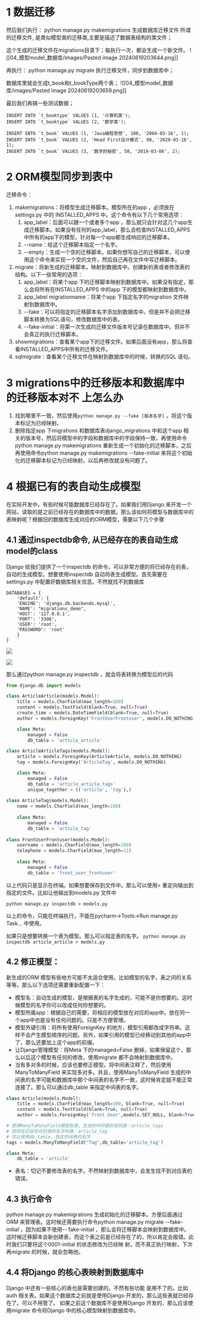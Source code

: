 

# 1 数据迁移 

然后我们执行： python manage.py makemigrations 生成数据库迁移文件
所谓的迁移文件, 是类似模型类的迁移类,主要是描述了数据表结构的类文件；

这个生成的迁移文件在migrations目录下；每执行一次，都会生成一个新文件。
![[04_模型model_数据库/images/Pasted image 20240619203644.png]]

再执行： python manage.py migrate 执行迁移文件，同步到数据库中；

数据库里就会生成t_book和t_bookType两个表；
![[04_模型model_数据库/images/Pasted image 20240619203659.png]]


最后我们再搞一些测试数据；
```
INSERT INTO `t_booktype` VALUES (1, '计算机类');
INSERT INTO `t_booktype` VALUES (2, '数学类');

INSERT INTO `t_book` VALUES (1, 'Java编程思想', 100, '2004-03-16', 1);
INSERT INTO `t_book` VALUES (2, 'Head First设计模式', 88, '2020-03-16', 1);
INSERT INTO `t_book` VALUES (3, '数学的秘密', 50, '2019-03-06', 2);

```


# 2 ORM模型同步到表中

迁移命令：
1. makemigrations：将模型生成迁移脚本。模型所在的app ，必须放在settings.py 中的 INSTALLED_APPS 中。这个命令有以下几个常用选项：
    1. app_label：后面可以跟一个或者多个app ，那么就只会针对这几个app生成迁移脚本。如果没有任何的app_label，那么会检查INSTALLED_APPS 中所有的app下的模型，针对每一个app都生成响应的迁移脚本。
    2. --name：给这个迁移脚本指定一个名字。
    3. --empty：生成一个空的迁移脚本。如果你想写自己的迁移脚本，可以使用这个命令来实现一个空的文件，然后自己再在文件中写迁移脚本。
2. migrate：将新生成的迁移脚本。映射到数据库中。创建新的表或者修改表的结构。以下一些常用的选项：
    1. app_label：将某个app 下的迁移脚本映射到数据库中。如果没有指定，那么会将所有在INSTALLED_APPS 中的app 下的模型都映射到数据库中。
    3. app_label migrationname：将某个app 下指定名字的migration 文件映射到数据库中。
    4. --fake：可以将指定的迁移脚本名字添加到数据库中。但是并不会把迁移脚本转换为SQL语句，修改数据库中的表。
    5. --fake-initial：将第一次生成的迁移文件版本号记录在数据库中。但并不会真正的执行迁移脚本。
3. showmigrations：查看某个app下的迁移文件。如果后面没有app，那么将查看INSTALLED_APPS中所有的迁移文件。
4. sqlmigrate：查看某个迁移文件在映射到数据库中的时候，转换的SQL 语句。

# 3 migrations中的迁移版本和数据库中的迁移版本对不 上怎么办

1. 找到哪里不一致，然后使用`python manage.py --fake [版本名字]` ，将这个版本标记为已经映射。
2. 删除指定app 下migrations 和数据库表django_migrations 中和这个app 相关的版本号，然后将模型中的字段和数据库中的字段保持一致，再使用命令python manage.py makemigrations 重新生成一个初始化的迁移脚本，之后再使用命令python manage.py makemigrations --fake-initial 来将这个初始化的迁移脚本标记为已经映射。以后再修改就没有问题了。


# 4 根据已有的表自动生成模型

在实际开发中，有些时候可能数据库已经存在了。如果我们用Django 来开发一个网站，读取的是之前已经存在的数据库中的数据。那么该如何将模型与数据库中的表映射呢？根据旧的数据库生成对应的ORM模型，需要以下几个步骤


## 4.1 通过inspectdb命令, 从已经存在的表自动生成model的class 

Django 给我们提供了一个inspectdb 的命令，可以非常方便的将已经存在的表，自动的生成模型。想要使用inspectdb 自动将表生成模型。首先需要在settings.py 中配置好数据库相关信息。不然就找不到数据库

```
DATABASES = {
    'default': {
    'ENGINE': 'django.db.backends.mysql',
    'NAME': "migrations_demo",
    'HOST': '127.0.0.1',
    'PORT': '3306',
    'USER': 'root',
    'PASSWORD': 'root'
    }
}
```

![](04_模型model_数据库/images/Pasted%20image%2020240617173304.png)

![](04_模型model_数据库/images/Pasted%20image%2020240617173313.png)

那么通过python manage.py inspectdb ，就会将表转换为模型后的代码

```python
from django.db import models

class ArticleArticle(models.Model):
    title = models.CharField(max_length=100)
    content = models.TextField(blank=True, null=True)
    create_time = models.DateTimeField(blank=True, null=True)
    author = models.ForeignKey('FrontUserFrontuser', models.DO_NOTHING, blank=True, null=True)

    class Meta:
        managed = False
        db_table = 'article_article'

class ArticleArticleTags(models.Model):
    article = models.ForeignKey(ArticleArticle, models.DO_NOTHING)
    tag = models.ForeignKey('ArticleTag', models.DO_NOTHING)

    class Meta:
        managed = False
        db_table = 'article_article_tags'
        unique_together = (('article', 'tag'),)
        
class ArticleTag(models.Model):
    name = models.CharField(max_length=100)
    
    class Meta:
        managed = False
        db_table = 'article_tag'
    
class FrontUserFrontuser(models.Model):
    username = models.CharField(max_length=100)
    telephone = models.CharField(max_length=11)
    
    class Meta:
        managed = False
        db_table = 'front_user_frontuser'
```

以上代码只是显示在终端。如果想要保存到文件中。那么可以使用> 重定向输出到指定的文件。比如让他输出到models.py 文件中

`python manage.py inspectdb > models.py`

以上的命令，只能在终端执行，不能在pycharm->Tools->Run manage.py Task... 中使用。

如果只是想要转换一个表为模型。那么可以指定表的名字。
`python manage.py inspectdb article_article > models.py`


## 4.2 修正模型：

新生成的ORM 模型有些地方可能不太适合使用。比如模型的名字，表之间的关系等等。那么以下选项还需要重新配置一下：
- 模型名：自动生成的模型，是根据表的名字生成的，可能不是你想要的。这时候模型的名字你可以改成任何你想要的。
- 模型所属app：根据自己的需要，将相应的模型放在对应的app中。放在同一个app中也是没有任何问题的。只是不方便管理。
- 模型外键引用：将所有使用ForeignKey 的地方，模型引用都改成字符串。这样不会产生模型顺序的问题。另外，如果引用的模型已经移动到其他的app中了，那么还要加上这个app的前缀。
- 让Django管理模型：将Meta 下的managed=False 删掉，如果保留这个，那么以后这个模型有任何的修改，使用migrate 都不会映射到数据库中。
- 当有多对多的时候，应该也要修正模型。将中间表注释了，然后使用ManyToManyField 来实现多对多。并且，使用ManyToManyField 生成的中间表的名字可能和数据库中那个中间表的名字不一致，这时候肯定就不能正常连接了。那么可以通过db_table 来指定中间表的名字。

```python 
class Article(models.Model):
    title = models.CharField(max_length=100, blank=True, null=True)
    content = models.TextField(blank=True, null=True)
    author = models.ForeignKey('front.User',models.SET_NULL, blank=True,null=True)

# 使用ManyToManyField模型到表，生成的中间表的规则是：article_tags
# 但现在已经存在的表的名字叫做：article_tag
# 可以使用db_table，指定中间表的名字
tags = models.ManyToManyField("Tag",db_table='article_tag')

class Meta:
    db_table = 'article'
```

- 表名：切记不要修改表的名字。不然映射到数据库中，会发生找不到对应表的错误。


## 4.3 执行命令
python manage.py makemigrations 生成初始化的迁移脚本。方便后面通过ORM 来管理表。这时候还需要执行命令python manage.py migrate --fake-initial ，因为如果不使用--
fake-initial ，那么会将迁移脚本会映射到数据库中。这时候迁移脚本会新创建表，而这个表之前是已经存在了的，所以肯定会报错。此时我们只要将这个0001-initial 的状态修改为已经映
射，而不真正执行映射，下次再migrate 的时候，就会忽略他。


## 4.4 将Django 的核心表映射到数据库中

Django 中还有一些核心的表也是需要创建的。不然有些功能
是用不了的。比如auth 相关表。如果这个数据库之前就是使用Django 开发的，那么这些表就已经存在了。可以不用管了。
如果之前这个数据库不是使用Django 开发的，那么应该使用migrate 命令将Django 中的核心模型映射到数据库中。















